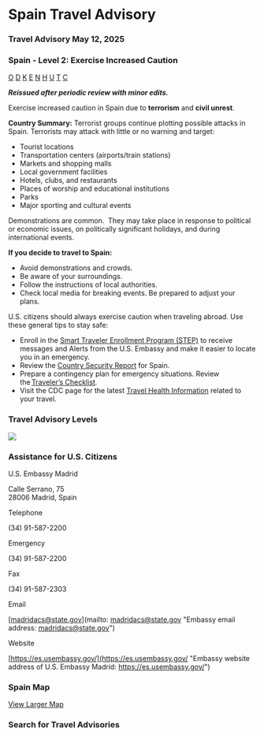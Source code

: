 # Spain Travel Advisory

### Travel Advisory May 12, 2025

### Spain - Level 2: Exercise Increased Caution

[O](javascript:void(0); "Tool Tip: Other")
[D](javascript:void(0); "Tool Tip: Wrongful Detention")
[K](javascript:void(0); "Tool Tip: Kidnap and Hostage")
[E](javascript:void(0); "Tool Tip: Event")
[N](javascript:void(0); "Tool Tip: Disaster")
[H](javascript:void(0); "Tool Tip: Health")
[U](javascript:void(0); "Tool Tip: Civil Unrest")
[T](javascript:void(0); "Tool Tip: Terrorism")
[C](javascript:void(0); "Tool Tip: Crimes")

***Reissued after periodic review with minor edits.***

Exercise increased caution in Spain due to **terrorism** and **civil unrest**.

**Country Summary:** Terrorist groups continue plotting possible attacks in Spain. Terrorists may attack with little or no warning and target:

* Tourist locations
* Transportation centers (airports/train stations)
* Markets and shopping malls
* Local government facilities
* Hotels, clubs, and restaurants
* Places of worship and educational institutions
* Parks
* Major sporting and cultural events

Demonstrations are common.  They may take place in response to political or economic issues, on politically significant holidays, and during international events.

**If you decide to travel to Spain:**

* Avoid demonstrations and crowds.
* Be aware of your surroundings.
* Follow the instructions of local authorities.
* Check local media for breaking events. Be prepared to adjust your plans.

U.S. citizens should always exercise caution when traveling abroad. Use these general tips to stay safe:

* Enroll in the [Smart Traveler Enrollment Program (STEP)](https://step.state.gov/) to receive messages and Alerts from the U.S. Embassy and make it easier to locate you in an emergency.
* Review the [Country Security Report](https://www.osac.gov/Country/Spain/Content/Detail/Report/28d9b2b3-c73a-4391-be41-1875c61c8eb2) for Spain.
* Prepare a contingency plan for emergency situations. Review the [Traveler’s Checklist](https://travel.state.gov/content/travel/en/international-travel/before-you-go/travelers-checklist.html).
* Visit the CDC page for the latest [Travel Health Information](https://wwwnc.cdc.gov/travel/destinations/traveler/none/spain?s_cid=ncezid-dgmq-travel-single-001) related to your travel.

### Travel Advisory Levels

[![](/content/dam/NEWTravelAssets/images/travel-levelv1.svg)](/content/travel/en/international-travel/before-you-go/about-our-new-products.html "Travel Advisory Levels")

### Assistance for U.S. Citizens

U.S. Embassy Madrid

Calle Serrano, 75  
28006 Madrid, Spain

Telephone

(34) 91-587-2200

Emergency

(34) 91-587-2200

Fax

(34) 91-587-2303

Email

[madridacs@state.gov](mailto: madridacs@state.gov "Embassy email address: madridacs@state.gov")

Website

[https://es.usembassy.gov/](https://es.usembassy.gov/ "Embassy website address of U.S. Embassy Madrid: https://es.usembassy.gov/")

### Spain Map

[View Larger Map](https://travelmaps.state.gov/TSGMap/?extent=-13.895124108,35.427916279,5.157282858,43.995024245 "Map of Spain")



### Search for Travel Advisories